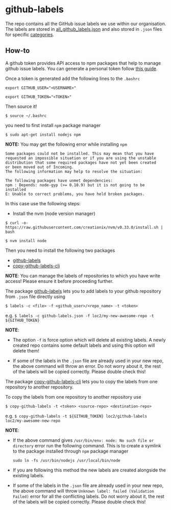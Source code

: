 # github-labels
The repo contains all the GitHub issue labels we use within our organisation. The labels are stored in [all_github_labels.json](https://github.com/loc2/github-labels/blob/master/all_github_labels.json) and also stored in `.json` files for specific [categories](https://github.com/loc2/github-labels/tree/master/label-categories).

## How-to
A github token provides API access to npm packages that help to manage github issue labels. You can generate a personal token follow [this guide](https://help.github.com/articles/creating-a-personal-access-token-for-the-command-line/).

Once a token is generated add the following lines to the `.bashrc`

`export GITHUB_USER="<USERNAME>"`

`export GITHUB_TOKEN="<TOKEN>"`

Then source it!

`$ source ~/.bashrc`

you need to first install `npm` package manager

`$ sudo apt-get install nodejs npm`

**NOTE:** You may get the following error while installing `npm`

```
Some packages could not be installed. This may mean that you have
requested an impossible situation or if you are using the unstable
distribution that some required packages have not yet been created
or been moved out of Incoming.
The following information may help to resolve the situation:

The following packages have unmet dependencies:
npm : Depends: node-gyp (>= 0.10.9) but it is not going to be 
installed
E: Unable to correct problems, you have held broken packages.
```
In this case use the following steps:

- Install the nvm (node version manager)

`$ curl -o- https://raw.githubusercontent.com/creationix/nvm/v0.33.0/install.sh | bash`

`$ nvm install node`

Then you need to install the following two packages
* [github-labels](https://github.com/popomore/github-labels)
* [copy-github-labels-cli](https://github.com/jvandemo/copy-github-labels-cli)

**NOTE**: You can manage the labels of repositories to which you have write access! Please ensure it before proceeding further.

The package [github-labels](https://github.com/popomore/github-labels) lets you to add labels to your github repository from `.json` file directly using

`$ labels -c <file> -f <github_user>/<repo_name> -t <token>`

e.g. `$ labels -c github-labels.json -f loc2/my-new-awesome-repo -t ${GITHUB_TOKEN}`

**NOTE**: 

* The option `-f` is force option which will delete all existing labels. A newly created repo contains some default labels and using this option will delete them!

* If some of the labels in the `.json` file are already used in your new repo, the above command will throw an error. Do not worry about it, the rest of the labels will be copied correctly. Please double check this! 

The package [copy-github-labels-cli](https://github.com/jvandemo/copy-github-labels-cli) lets you to copy the labels from one repository to another repository.

To copy the labels from one repository to another repository use

`$ copy-github-labels -t <token> <source-repo> <destination-repo>`

e.g. `$ copy-github-labels -t ${GITHUB_TOKEN} loc2/github-labels loc2/my-awesome-new-repo`

**NOTE**:

* If the above command gives `/usr/bin/env: node: No such file or directory` error run the following command. This is to create a symlink to the package installed through `npm` package manager 

    `sudo ln -fs /usr/bin/nodejs /usr/local/bin/node`

* If you are following this method the new labels are created alongside the existing labels. 

* If some of the labels in the `.json` file are already used in your new repo, the above command will throw `Unknown label: failed (Validation Failed)` error for all the conflicting labels. Do not worry about it, the rest of the labels will be copied correctly. Please double check this!

